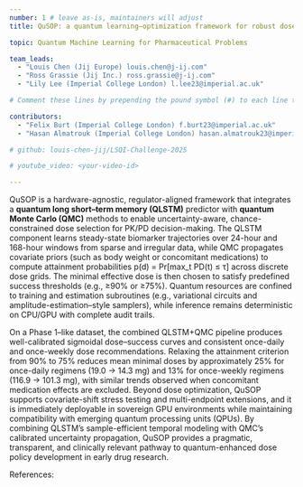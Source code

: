 ```yaml
---
number: 1 # leave as-is, maintainers will adjust
title: QuSOP: a quantum learning–optimization framework for robust dose selection in early clinical development

topic: Quantum Machine Learning for Pharmaceutical Problems

team_leads:
  - "Louis Chen (Jij Europe) louis.chen@j-ij.com"
  - "Ross Grassie (Jij Inc.) ross.grassie@j-ij.com"
  - "Lily Lee (Imperial College London) l.lee23@imperial.ac.uk"

# Comment these lines by prepending the pound symbol (#) to each line to hide these elements

contributors:
  - "Felix Burt (Imperial College London) f.burt23@imperial.ac.uk"
  - "Hasan Almatrouk (Imperial College London) hasan.almatrouk23@imperial.ac.uk"

# github: louis-chen-jij/LSQI-Challenge-2025

# youtube_video: <your-video-id>

---
```


QuSOP is a hardware-agnostic, regulator-aligned framework that integrates a **quantum long short–term memory (QLSTM)** predictor with **quantum Monte Carlo (QMC)** methods to enable uncertainty-aware, chance-constrained dose selection for PK/PD decision-making. The QLSTM component learns steady-state biomarker trajectories over 24-hour and 168-hour windows from sparse and irregular data, while QMC propagates covariate priors (such as body weight or concomitant medications) to compute attainment probabilities p(d) = Pr[max_t PD(t) ≤ τ] across discrete dose grids. The minimal effective dose is then chosen to satisfy predefined success thresholds (e.g., ≥90% or ≥75%). Quantum resources are confined to training and estimation subroutines (e.g., variational circuits and amplitude-estimation–style samplers), while inference remains deterministic on CPU/GPU with complete audit trails.

On a Phase 1–like dataset, the combined QLSTM+QMC pipeline produces well-calibrated sigmoidal dose–success curves and consistent once-daily and once-weekly dose recommendations. Relaxing the attainment criterion from 90% to 75% reduces mean minimal doses by approximately 25% for once-daily regimens (19.0 → 14.3 mg) and 13% for once-weekly regimens (116.9 → 101.3 mg), with similar trends observed when concomitant medication effects are excluded. Beyond dose optimization, QuSOP supports covariate-shift stress testing and multi-endpoint extensions, and it is immediately deployable in sovereign GPU environments while maintaining compatibility with emerging quantum processing units (QPUs). By combining QLSTM’s sample-efficient temporal modeling with QMC’s calibrated uncertainty propagation, QuSOP provides a pragmatic, transparent, and clinically relevant pathway to quantum-enhanced dose policy development in early drug research.

References:
